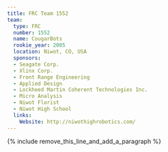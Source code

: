 ```yaml
---
title: FRC Team 1552
team:
  type: FRC
  number: 1552
  name: CougarBots
  rookie_year: 2005
  location: Niwot, CO, USA
  sponsors:
  - Seagate Corp.
  - Xlinx Corp.
  - Front Range Engineering
  - Applied Design
  - Lockheed Martin Coherent Technologies Inc.
  - Micro Analysis
  - Niwot Florist
  - Niwot High School
  links:
    Website: http://niwothighrobotics.com/
---
```


{% include remove_this_line_and_add_a_paragraph %}
